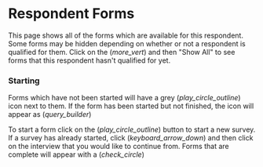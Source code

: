 # Respondent Forms
This page shows all of the forms which are available for this respondent. Some forms may be hidden
depending on whether or not a respondent is qualified for them. Click on the (<i class="icon material-icons">more_vert</i>)
and then "Show All" to see forms that this respondent hasn't qualified for yet.

### Starting
Forms which have not been started will have a grey (<i class="icon material-icons">play_circle_outline</i>) icon next to them.
If the form has been started but not finished, the icon will appear as (<i class="icon material-icons primary--text">query_builder</i>)
 
To start a form click on the (<i class="icon material-icons">play_circle_outline</i>) button to start a new survey. If a survey
has already started, click (<i class="icon material-icons">keyboard_arrow_down</i>) and then click on the interview that you 
would like to continue from. Forms that are complete will appear with a (<i class="icon material-icons green--text">check_circle</i>)
